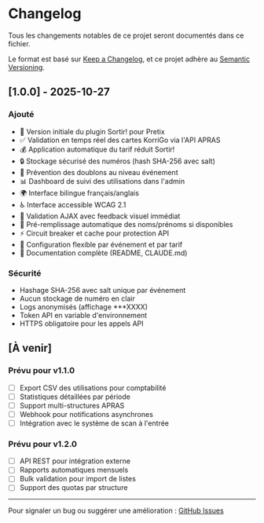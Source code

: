 # Changelog

Tous les changements notables de ce projet seront documentés dans ce fichier.

Le format est basé sur [Keep a Changelog](https://keepachangelog.com/fr/1.0.0/),
et ce projet adhère au [Semantic Versioning](https://semver.org/lang/fr/).

## [1.0.0] - 2025-10-27

### Ajouté
- 🎉 Version initiale du plugin Sortir! pour Pretix
- ✅ Validation en temps réel des cartes KorriGo via l'API APRAS
- 💰 Application automatique du tarif réduit Sortir!
- 🔒 Stockage sécurisé des numéros (hash SHA-256 avec salt)
- 🚫 Prévention des doublons au niveau événement
- 📊 Dashboard de suivi des utilisations dans l'admin
- 🌍 Interface bilingue français/anglais
- ♿ Interface accessible WCAG 2.1
- 🔄 Validation AJAX avec feedback visuel immédiat
- 📝 Pré-remplissage automatique des noms/prénoms si disponibles
- ⚡ Circuit breaker et cache pour protection API
- 🔧 Configuration flexible par événement et par tarif
- 📖 Documentation complète (README, CLAUDE.md)

### Sécurité
- Hashage SHA-256 avec salt unique par événement
- Aucun stockage de numéro en clair
- Logs anonymisés (affichage ***XXXX)
- Token API en variable d'environnement
- HTTPS obligatoire pour les appels API


## [À venir]

### Prévu pour v1.1.0
- [ ] Export CSV des utilisations pour comptabilité
- [ ] Statistiques détaillées par période
- [ ] Support multi-structures APRAS
- [ ] Webhook pour notifications asynchrones
- [ ] Intégration avec le système de scan à l'entrée

### Prévu pour v1.2.0
- [ ] API REST pour intégration externe
- [ ] Rapports automatiques mensuels
- [ ] Bulk validation pour import de listes
- [ ] Support des quotas par structure

---

Pour signaler un bug ou suggérer une amélioration : [GitHub Issues](https://github.com/gosselico/pretix-sortir/issues)